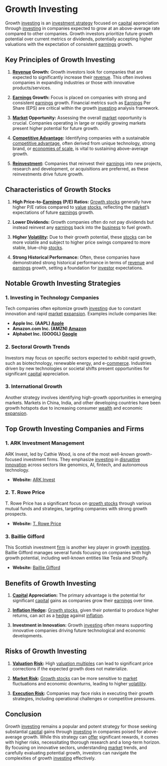 # Growth Investing

Growth [investing](../i/investing.md) is an [investment strategy](../i/investment_strategy.md) focused on [capital](../c/capital.md) appreciation through [investing](../i/investing.md) in companies expected to grow at an above-average rate compared to other companies. Growth investors prioritize future growth potential over current metrics or dividends, potentially accepting higher valuations with the expectation of consistent [earnings](../e/earnings.md) growth.

## Key Principles of Growth Investing

1. **[Revenue](../r/revenue.md) Growth:**
   Growth investors look for companies that are expected to significantly increase their [revenue](../r/revenue.md). This often involves companies in expanding industries or those with innovative products/services.

2. **[Earnings](../e/earnings.md) Growth:**
   Focus is placed on companies with strong and consistent [earnings](../e/earnings.md) growth. Financial metrics such as [Earnings](../e/earnings.md) Per Share (EPS) are critical within the growth [investing](../i/investing.md) analysis framework.

3. **[Market](../m/market.md) Opportunity:**
   Assessing the overall [market](../m/market.md) opportunity is crucial. Companies operating in large or rapidly growing markets present higher potential for future growth.

4. **[Competitive Advantage](../c/competitive_advantage.md):**
   Identifying companies with a sustainable [competitive advantage](../c/competitive_advantage.md), often derived from unique technology, strong brand, or [economies of scale](../e/economies_of_scale.md), is vital to sustaining above-average growth.

5. **[Reinvestment](../r/reinvestment.md):**
   Companies that reinvest their [earnings](../e/earnings.md) into new projects, research and development, or acquisitions are preferred, as these reinvestments drive future growth.

## Characteristics of Growth Stocks

1. **High Price-to-[Earnings](../e/earnings.md) (P/E) Ratios:**
   [Growth stocks](../g/growth_stocks.md) generally have higher P/E ratios compared to [value](../v/value.md) [stocks](../s/stock.md), reflecting the [market](../m/market.md)’s expectations of future [earnings](../e/earnings.md) growth.

2. **Lower Dividends:**
   Growth companies often do not pay dividends but instead reinvest any [earnings](../e/earnings.md) back into the [business](../b/business.md) to fuel growth.

3. **Higher [Volatility](../v/volatility.md):**
   Due to their growth potential, these [stocks](../s/stock.md) can be more volatile and subject to higher price swings compared to more stable, blue-chip [stocks](../s/stock.md).

4. **Strong Historical Performance:**
   Often, these companies have demonstrated strong historical performance in terms of [revenue](../r/revenue.md) and [earnings](../e/earnings.md) growth, setting a foundation for [investor](../i/investor.md) expectations.

## Notable Growth Investing Strategies

### 1. Investing in Technology Companies
Tech companies often epitomize growth [investing](../i/investing.md) due to constant innovation and rapid [market](../m/market.md) [expansion](../e/expansion.md). Examples include companies like:
- **Apple Inc. (AAPL) [Apple](https://www.apple.com/)**
- **Amazon.com Inc. (AMZN) [Amazon](https://www.amazon.com/)**
- **Alphabet Inc. (GOOGL) [Google](https://www.google.com/)**

### 2. Sectoral Growth Trends
Investors may focus on specific sectors expected to exhibit rapid growth, such as biotechnology, renewable energy, and e-[commerce](../c/commerce.md). Industries driven by new technologies or societal shifts present opportunities for significant [capital](../c/capital.md) appreciation.

### 3. International Growth
Another strategy involves identifying high-growth opportunities in emerging markets. Markets in China, India, and other developing countries have been growth hotspots due to increasing consumer [wealth](../w/wealth.md) and economic [expansion](../e/expansion.md).

## Top Growth Investing Companies and Firms

### 1. ARK Investment Management
ARK Invest, led by Cathie Wood, is one of the most well-known growth-focused investment firms. They emphasize [investing](../i/investing.md) in [disruptive innovation](../d/disruptive_innovation.md) across sectors like genomics, AI, fintech, and autonomous technology.
- **Website:** [ARK Invest](https://ark-invest.com/)

### 2. T. Rowe Price
T. Rowe Price has a significant focus on [growth stocks](../g/growth_stocks.md) through various mutual funds and strategies, targeting companies with strong growth prospects.
- **Website:** [T. Rowe Price](https://www.troweprice.com/)

### 3. Baillie Gifford
This Scottish investment [firm](../f/firm.md) is another key player in growth [investing](../i/investing.md). Baillie Gifford manages several funds focusing on companies with high growth potential, including well-known entities like Tesla and Shopify.
- **Website:** [Baillie Gifford](https://www.bailliegifford.com/)

## Benefits of Growth Investing

1. **[Capital](../c/capital.md) Appreciation:**
   The primary advantage is the potential for significant [capital](../c/capital.md) gains as companies grow their [earnings](../e/earnings.md) over time.

2. **[Inflation Hedge](../i/inflation_hedge.md):**
   [Growth stocks](../g/growth_stocks.md), given their potential to produce higher returns, can act as a [hedge](../h/hedge.md) against [inflation](../i/inflation.md).

3. **Investment in Innovation:**
   Growth [investing](../i/investing.md) often means supporting innovative companies driving future technological and economic developments.

## Risks of Growth Investing

1. **[Valuation](../v/valuation.md) [Risk](../r/risk.md):**
   High [valuation multiples](../v/valuation_multiples.md) can lead to significant price corrections if the expected growth does not materialize.

2. **[Market Risk](../m/market_risk.md):**
   [Growth stocks](../g/growth_stocks.md) can be more sensitive to [market](../m/market.md) fluctuations and economic downturns, leading to higher [volatility](../v/volatility.md).

3. **[Execution Risk](../e/execution_risk.md):**
   Companies may face risks in executing their growth strategies, including operational challenges or competitive pressures.

## Conclusion

Growth [investing](../i/investing.md) remains a popular and potent strategy for those seeking substantial [capital](../c/capital.md) gains through [investing](../i/investing.md) in companies poised for above-average growth. While this strategy can [offer](../o/offer.md) significant rewards, it comes with higher risks, necessitating thorough research and a long-term horizon. By focusing on innovative sectors, understanding [market](../m/market.md) trends, and carefully evaluating potential growth, investors can navigate the complexities of growth [investing](../i/investing.md) effectively.